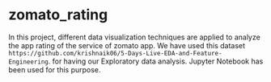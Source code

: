 # zomato_rating
In this project, different data visualization techniques are applied to analyze the app rating of the service of zomato app. We have used this dataset `https://github.com/krishnaik06/5-Days-Live-EDA-and-Feature-Engineering`.
for having our Exploratory data analysis. Jupyter Notebook has been used for this purpose.
